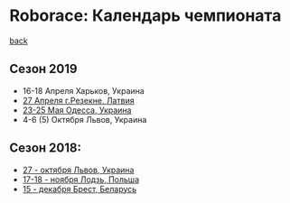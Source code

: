 # Roborace: Календарь чемпионата
[back](./)

## Сезон 2019

* 16-18 Апреля Харьков, Украина
* [27 Апреля г.Резекне, Латвия](http://latvianroboticchampionship.lv/latvianroboticchampionship/)
* [23-25 Мая Одесса, Украина](https://www.robot.onaft.edu.ua/roborace.html)
* 4-6 (5) Октября Львов, Украина


## Сезон 2018:

* [27 - октября Львов, Украина](http://lp.edu.ua/robocup)
* [17-18 - ноября Лодзь, Польша](http://skaner.p.lodz.pl/sumochallenge/)
* [15 - декабря Брест, Беларусь](http://smartrobofest.by/)
